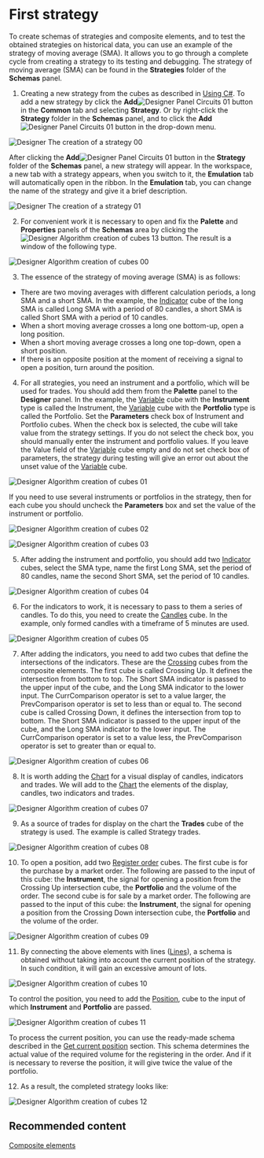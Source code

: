 # First strategy

To create schemas of strategies and composite elements, and to test the obtained strategies on historical data, you can use an example of the strategy of moving average (SMA). It allows you to go through a complete cycle from creating a strategy to its testing and debugging. The strategy of moving average (SMA) can be found in the **Strategies** folder of the **Schemas** panel.

1. Creating a new strategy from the cubes as described in [Using C\#](Designer_Creating_strategy_from_code.md). To add a new strategy by click the **Add**![Designer Panel Circuits 01](~/images/Designer_Panel_Circuits_01.png) button in the **Common** tab and selecting **Strategy**. Or by right\-click the **Strategy** folder in the **Schemas** panel, and to click the **Add**![Designer Panel Circuits 01](~/images/Designer_Panel_Circuits_01.png) button in the drop\-down menu.

![Designer The creation of a strategy 00](~/images/Designer_creation_of_strategy_00.png)

After clicking the **Add**![Designer Panel Circuits 01](~/images/Designer_Panel_Circuits_01.png) button in the **Strategy** folder of the **Schemas** panel, a new strategy will appear. In the workspace, a new tab with a strategy appears, when you switch to it, the **Emulation** tab will automatically open in the ribbon. In the **Emulation** tab, you can change the name of the strategy and give it a brief description.

![Designer The creation of a strategy 01](~/images/Designer_creation_of_strategy_01.png)

2. For convenient work it is necessary to open and fix the **Palette** and **Properties** panels of the **Schemas** area by clicking the ![Designer Algorithm creation of cubes 13](~/images/Designer_Algorithm_creation_of_elements_13.png) button. The result is a window of the following type.

![Designer Algorithm creation of cubes 00](~/images/Designer_Algorithm_creation_of_elements_00.png)

3. The essence of the strategy of moving average (SMA) is as follows:

- There are two moving averages with different calculation periods, a long SMA and a short SMA. In the example, the [Indicator](Designer_Indicator.md) cube of the long SMA is called Long SMA with a period of 80 candles, a short SMA is called Short SMA with a period of 10 candles.
- When a short moving average crosses a long one bottom\-up, open a long position.
- When a short moving average crosses a long one top\-down, open a short position.
- If there is an opposite position at the moment of receiving a signal to open a position, turn around the position.

4. For all strategies, you need an instrument and a portfolio, which will be used for trades. You should add them from the **Palette** panel to the **Designer** panel. In the example, the [Variable](Designer_Variable.md) cube with the **Instrument** type is called the Instrument, the [Variable](Designer_Variable.md) cube with the **Portfolio** type is called the Portfolio. Set the **Parameters** check box of Instrument and Portfolio cubes. When the check box is selected, the cube will take value from the strategy settings. If you do not select the check box, you should manually enter the instrument and portfolio values. If you leave the Value field of the [Variable](Designer_Variable.md) cube empty and do not set check box of parameters, the strategy during testing will give an error out about the unset value of the [Variable](Designer_Variable.md) cube.

![Designer Algorithm creation of cubes 01](~/images/Designer_Algorithm_creation_of_elements_01.png)

If you need to use several instruments or portfolios in the strategy, then for each cube you should uncheck the **Parameters** box and set the value of the instrument or portfolio.

![Designer Algorithm creation of cubes 02](~/images/Designer_Algorithm_creation_of_elements_02.png)

![Designer Algorithm creation of cubes 03](~/images/Designer_Algorithm_creation_of_elements_03.png)

5. After adding the instrument and portfolio, you should add two [Indicator](Designer_Indicator.md) cubes, select the SMA type, name the first Long SMA, set the period of 80 candles, name the second Short SMA, set the period of 10 candles.

![Designer Algorithm creation of cubes 04](~/images/Designer_Algorithm_creation_of_elements_04.png)

6. For the indicators to work, it is necessary to pass to them a series of candles. To do this, you need to create the [Candles](Designer_Candles.md) cube. In the example, only formed candles with a timeframe of 5 minutes are used.

![Designer Algorithm creation of cubes 05](~/images/Designer_Algorithm_creation_of_elements_05.png)

7. After adding the indicators, you need to add two cubes that define the intersections of the indicators. These are the [Crossing](Designer_Crossing.md) cubes from the composite elements. The first cube is called Crossing Up. It defines the intersection from bottom to top. The Short SMA indicator is passed to the upper input of the cube, and the Long SMA indicator to the lower input. The CurrComparison operator is set to a value larger, the PrevComparison operator is set to less than or equal to. The second cube is called Crossing Down, it defines the intersection from top to bottom. The Short SMA indicator is passed to the upper input of the cube, and the Long SMA indicator to the lower input. The CurrComparison operator is set to a value less, the PrevComparison operator is set to greater than or equal to.

![Designer Algorithm creation of cubes 06](~/images/Designer_Algorithm_creation_of_elements_06.png)

8. It is worth adding the [Chart](Designer_Panel_graphics.md) for a visual display of candles, indicators and trades. We will add to the [Chart](Designer_Panel_graphics.md) the elements of the display, candles, two indicators and trades.

![Designer Algorithm creation of cubes 07](~/images/Designer_Algorithm_creation_of_elements_07.png)

9. As a source of trades for display on the chart the **Trades** cube of the strategy is used. The example is called Strategy trades.

![Designer Algorithm creation of cubes 08](~/images/Designer_Algorithm_creation_of_elements_08.png)

10. To open a position, add two [Register order](Designer_Position_opening.md) cubes. The first cube is for the purchase by a market order. The following are passed to the input of this cube: the **Instrument**, the signal for opening a position from the Crossing Up intersection cube, the **Portfolio** and the volume of the order. The second cube is for sale by a market order. The following are passed to the input of this cube: the **Instrument**, the signal for opening a position from the Crossing Down intersection cube, the **Portfolio** and the volume of the order.

![Designer Algorithm creation of cubes 09](~/images/Designer_Algorithm_creation_of_elements_09.png)

11. By connecting the above elements with lines ([Lines](Designer_Line.md)), a schema is obtained without taking into account the current position of the strategy. In such condition, it will gain an excessive amount of lots.

![Designer Algorithm creation of cubes 10](~/images/Designer_Algorithm_creation_of_elements_10.png)

To control the position, you need to add the [Position](Designer_Position.md), cube to the input of which **Instrument** and **Portfolio** are passed.

![Designer Algorithm creation of cubes 11](~/images/Designer_Algorithm_creation_of_elements_11.png)

To process the current position, you can use the ready\-made schema described in the [Get current position](Designer_Determination_of_volume_position.md) section. This schema determines the actual value of the required volume for the registering in the order. And if it is necessary to reverse the position, it will give twice the value of the portfolio.

12. As a result, the completed strategy looks like:

![Designer Algorithm creation of cubes 12](~/images/Designer_Algorithm_creation_of_elements_12.png)

## Recommended content

[Composite elements](Designer_Creating_composite_elements.md)
